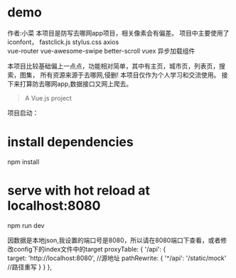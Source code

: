 # demo
作者:小菜
本项目是防写去哪网app项目，相关像素会有偏差。
项目中主要使用了 
iconfont，
fastclick.js 
stylus.css 
axios  
vue-router
vue-awesome-swipe
better-scroll
vuex
异步加载组件

本项目比较基础偏上一点点，功能相对简单，其中有主页，城市页，列表页，搜索，图集，
所有资源来源于去哪网,侵删!
本项目仅作为个人学习和交流使用。
接下来打算防去哪网app,数据接口又网上爬去。



> A Vue.js project

项目启动：
# install dependencies
npm install

# serve with hot reload at localhost:8080
npm run dev

因数据是本地json,我设置的端口号是8080，所以请在8080端口下查看，或者修改config下的index文件中的target
proxyTable: {
    '/api': {  
    target: 'http://localhost:8080', //源地址 
    pathRewrite: { 
        '^/api': '/static/mock' //路径重写 
        } 
    } 
},



